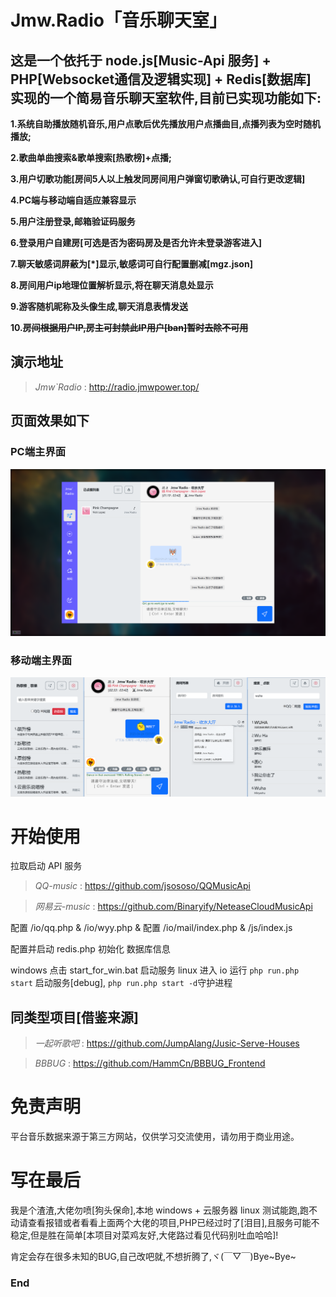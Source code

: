 

# **Jmw.Radio「音乐聊天室」**


## 这是一个依托于 node.js[Music-Api 服务] + PHP[Websocket通信及逻辑实现] + Redis[数据库] 实现的一个简易音乐聊天室软件,目前已实现功能如下:

**1.系统自助播放随机音乐,用户点歌后优先播放用户点播曲目,点播列表为空时随机播放;**

**2.歌曲单曲搜索&歌单搜索[热歌榜]+点播;**

**3.用户切歌功能[房间5人以上触发同房间用户弹窗切歌确认,可自行更改逻辑]**

**4.PC端与移动端自适应兼容显示**

**5.用户注册登录,邮箱验证码服务**

**6.登录用户自建房[可选是否为密码房及是否允许未登录游客进入]**

**7.聊天敏感词屏蔽为[*]显示,敏感词可自行配置删减[mgz.json]**

**8.房间用户ip地理位置解析显示,将在聊天消息处显示**

**9.游客随机昵称及头像生成,聊天消息表情发送**

**10.~~房间根据用户IP,房主可封禁此IP用户[ban]暂时去除不可用~~**

## 演示地址
> *Jmw`Radio* : http://radio.jmwpower.top/

## 页面效果如下
### PC端主界面
[![PC端主界面](pc.png "PC端主界面")](pc.png "PC端主界面")

### 移动端主界面
[![移动端主界面](mb.png "移动端主界面")](mb.png "移动端主界面")

# 开始使用
拉取启动 API 服务

> *QQ-music* : https://github.com/jsososo/QQMusicApi

> *网易云-music* : https://github.com/Binaryify/NeteaseCloudMusicApi

配置 /io/qq.php & /io/wyy.php & 配置 /io/mail/index.php & /js/index.js

配置并启动 redis.php 初始化 数据库信息

windows 点击 start_for_win.bat 启动服务
linux 进入 io 运行 `php run.php start` 启动服务[debug], `php run.php start -d`守护进程

## 同类型项目[借鉴来源]
> *一起听歌吧* : https://github.com/JumpAlang/Jusic-Serve-Houses

> *BBBUG* : https://github.com/HammCn/BBBUG_Frontend

# 免责声明
平台音乐数据来源于第三方网站，仅供学习交流使用，请勿用于商业用途。

# 写在最后
我是个渣渣,大佬勿喷[狗头保命],本地 windows + 云服务器 linux 测试能跑,跑不动请查看报错或者看看上面两个大佬的项目,PHP已经过时了[泪目],且服务可能不稳定,但是胜在简单[本项目对菜鸡友好,大佬路过看见代码别吐血哈哈]!

肯定会存在很多未知的BUG,自己改吧就,不想折腾了,ヾ(￣▽￣)Bye~Bye~

### End
			
